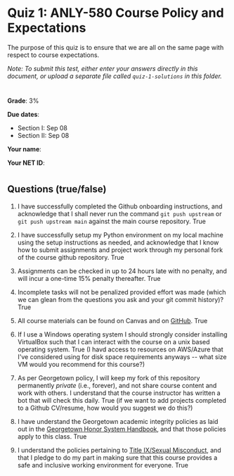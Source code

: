 # Quiz 1: ANLY-580 Course Policy and Expectations

The purpose of this quiz is to ensure that we are all on the same page with respect to course expectations.

*Note: To submit this test, either enter your answers directly in this document, or upload a separate file called `quiz-1-solutions` in this folder.*

#

**Grade**: 3%

**Due dates**:
 
 - Section I: Sep 08
 - Section II: Sep 08

**Your name**:

**Your NET ID**: 

#
##  Questions (true/false)

1. I have successfully completed the Github onboarding instructions, and acknowledge that I shall never run the command `git push upstream` or `git push upstream main` against the main course repository.
True

2. I have successfully setup my Python environment on my local machine using the setup instructions as needed, and acknowledge that I know how to submit assignments and project work through my personal fork of the course github repository.
True

3. Assignments can be checked in up to 24 hours late with no penalty, and will incur a one-time 15% penalty thereafter.
True

4. Incomplete tasks will not be penalized provided effort was made (which we can glean from the questions you ask and your git commit history)?
True

5. All course materials can be found on Canvas and on [GitHub](https://github.com/chrislarson1/ANLY-580-FALL-2021.git).
True

6. If I use a Windows operating system I should strongly consider installing VirtualBox such that I can interact with the course on a unix based operating system.
True (I havd access to resources on AWS/Azure that I've considered using for disk space requirements anyways -- what size VM would you recommend for this course?)

7. As per Georgetown policy, I will keep my fork of this repository permanently *private* (i.e., forever), and not share course content and work with others. I understand that the course instructor has written a bot that will check this daily.
True (if we want to add projects completed to a Github CV/resume, how would you suggest we do this?)

8. I have understand the Georgetown academic integrity policies as laid out in the [Georgetown Honor System Handbook](https://honorcouncil.georgetown.edu/system/policies/), and that those policies apply to this class.
True

9. I understand the policies pertaining to [Title IX/Sexual Misconduct](https://sexualassault.georgetown.edu/resourcecenter), and that I pledge to do my part in making sure that this course provides a safe and inclusive working environment for everyone.
True
